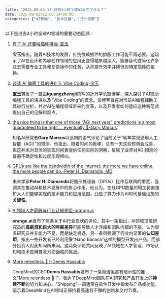 ```yaml
---
title: "2025.09.02.12 过去4小时全球AI发生了什么？"
date: 2025-09-02T12:00:14+08:00
categories: ["AI新闻", "技术进展", "行业洞察"]
---
```


以下是过去4小时全球AI领域的重要动态回顾：

1.  [有了 AI 还要啥插件排版-宝玉](https://x.com/dotey/status/1962702577994195072)

    **宝玉**指出，随着AI技术的发展，传统依赖插件的排版工作可能不再必要。这暗示了AI在设计和内容创作领域的应用正变得越来越深入，能够替代或简化许多过去需要专业工具和复杂操作的任务，从而提升效率并降低对特定插件的依赖。

2.  [谈谈 AI 编程工具的进化与 Vibe Coding-宝玉](https://x.com/dotey/status/1962690155245937099)

    **宝玉**转发了一篇由**iguangzhengli**撰写的近万字长篇博客，深入探讨了AI辅助编程工具的演进以及“Vibe Coding”的概念。该博客旨在对当前AI编程辅助工具进行分析，并对AI在编程领域带来的变革，以及开发者如何适应这种新范式提出自己的见解和观点。

3.  [the nice thing is that one of those “AGI next year” predictions is almost guaranteed to be right … eventually 🤣-Gary Marcus](https://x.com/GaryMarcus/status/1962678883578466408)

    知名AI研究者**Gary Marcus**以讽刺的语气评论了当前关于“明年实现通用人工智能（AGI）”的预测。他指出，随着时间的推移，总有一天这些预测会成真，但这并未对具体的实现时间表提供任何实际的洞察，反映了业界对AGI预测的普遍不确定性和过度乐观倾向。

4.  [GPUs are like the bandwidth of the internet; the more we have online, the more people can do.-Peter H. Diamandis, MD](https://x.com/PeterDiamandis/status/1962674461628416456)

    未来学家**Peter H. Diamandis**将图形处理器（GPUs）比作互联网的带宽，强调其在推动AI和技术发展中的核心作用。他认为，在线GPU数量的增加将直接扩大人们能够实现的技术能力和应用范围，凸显了算力作为AI时代基础设施的**关键性**。

5.  [AI领域人才薪酬与行业认知差距-orange.ai](https://x.com/oran_ge/status/1962672702101299382)

    **orange.ai**发布了两条关于AI行业现状的评论。其中一条指出，AI领域顶级研究员的**高薪资和巨大的年薪差异**可能导致人才浮躁和团队内部的不服，认为很多研究员并非能力不足，而是缺乏机遇。另一条则强调了行业内显著的**认知差距**，指出一些开发者已经利用像“Nano Banana”这样的模型开发出产品，而部分投资人对此却闻所未闻。这两条评论共同反映了AI领域在人才管理、市场认知和技术应用普及方面面临的挑战。

6.  [More relentless 🚢 !-Demis Hassabis](https://x.com/demishassabis/status/1962672175355207778)

    DeepMind的CEO**Demis Hassabis**发布了一条简洁但富有暗示性的推文“More relentless 🚢 !”，表达了DeepMind团队在AI研究和产品开发上的**持续不断**的努力和决心。“Shipping”一词通常在软件开发中指发布产品或功能，暗示着DeepMind在AI领域正保持着高速且不懈的创新和交付节奏。